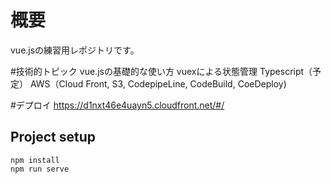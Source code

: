 # 概要
vue.jsの練習用レポジトリです。

#技術的トピック 
vue.jsの基礎的な使い方 
vuexによる状態管理 
Typescript（予定） 
AWS（Cloud Front, S3, CodepipeLine, CodeBuild, CoeDeploy)

#デプロイ
https://d1nxt46e4uayn5.cloudfront.net/#/

## Project setup
```
npm install
npm run serve
```
